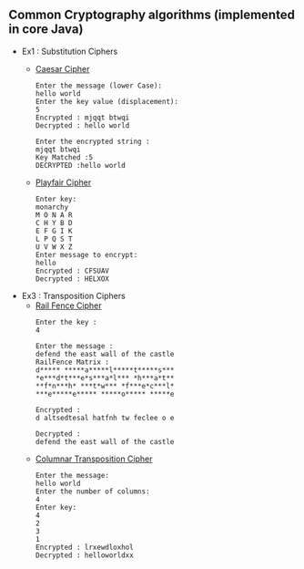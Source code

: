 ## Common Cryptography algorithms (implemented in core Java)

- Ex1 : Substitution Ciphers
    - [Caesar Cipher](https://github.com/py-ranoid/CryptoLab/blob/master/Ex1/CaesarCipher.java)
        ```
        Enter the message (lower Case): 
        hello world
        Enter the key value (displacement): 
        5
        Encrypted : mjqqt btwqi
        Decrypted : hello world

        Enter the encrypted string : 
        mjqqt btwqi
        Key Matched :5
        DECRYPTED :hello world
        ```

    - [Playfair Cipher](https://github.com/py-ranoid/CryptoLab/blob/master/Ex1/PlayFair.java)
        ```
        Enter key: 
        monarchy
        M O N A R 
        C H Y B D 
        E F G I K 
        L P Q S T 
        U V W X Z 
        Enter message to encrypt: 
        hello
        Encrypted : CFSUAV
        Decrypted : HELXOX
        ```
- Ex3 : Transposition Ciphers
    - [Rail Fence Cipher](https://github.com/py-ranoid/CryptoLab/blob/master/Ex3/RailFence.java)
        ```
        Enter the key : 
        4

        Enter the message : 
        defend the east wall of the castle
        RailFence Matrix :
        d***** *****a*****l*****t*****s***
        *e***d*t***e*s***a*l*** *h***a*t**
        **f*n***h* ***t*w*** *f***e*c***l*
        ***e*****e***** *****o***** *****e

        Encrypted :
        d altsedtesal hatfnh tw feclee o e

        Decrypted :
        defend the east wall of the castle
        ```
    - [Columnar Transposition Cipher](https://github.com/py-ranoid/CryptoLab/blob/master/Ex3/RowColCipher.java)
        ```
        Enter the message: 
        hello world
        Enter the number of columns: 
        4
        Enter key: 
        4
        2
        3
        1
        Encrypted : lrxewdloxhol
        Decrypted : helloworldxx
        ```
